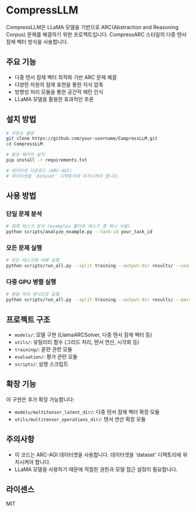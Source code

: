 # CompressLLM

CompressLLM은 LLaMA 모델을 기반으로 ARC(Abstraction and Reasoning Corpus) 문제를 해결하기 위한 프로젝트입니다. CompressARC 스타일의 다중 텐서 잠재 벡터 방식을 사용합니다.

## 주요 기능

- 다중 텐서 잠재 벡터 최적화 기반 ARC 문제 해결
- 다양한 차원의 잠재 표현을 통한 지식 압축
- 방향성 처리 모듈을 통한 공간적 패턴 인식
- LLaMA 모델을 활용한 효과적인 추론

## 설치 방법

```bash
# 저장소 클론
git clone https://github.com/your-username/CompressLLM.git
cd CompressLLM

# 필요 패키지 설치
pip install -r requirements.txt

# 데이터셋 다운로드 (ARC-AGI)
# 데이터셋을 'dataset' 디렉토리에 위치시켜야 합니다.
```

## 사용 방법

### 단일 문제 분석

```bash
# 예제 태스크 분석 (examples 폴더의 태스크 중 하나 사용)
python scripts/analyze_example.py --task-id your_task_id
```

### 모든 문제 실행

```bash
# 모든 태스크에 대해 실행
python scripts/run_all.py --split training --output-dir results/ --use-multi-latent
```

### 다중 GPU 병렬 실행

```bash
# 병렬 처리 방식으로 실행
python scripts/run_all.py --split training --output-dir results/ --parallel --gpu-ids 0,1,2,3 --use-multi-latent
```

## 프로젝트 구조

- `models/`: 모델 구현 (LlamaARCSolver, 다중 텐서 잠재 벡터 등)
- `utils/`: 유틸리티 함수 (그리드 처리, 텐서 연산, 시각화 등)
- `training/`: 훈련 관련 모듈
- `evaluation/`: 평가 관련 모듈
- `scripts/`: 실행 스크립트

## 확장 기능

이 구현은 추가 확장 가능합니다:
- `models/multitensor_latent_dir/`: 다중 텐서 잠재 벡터 확장 모듈
- `utils/multitensor_operations_dir/`: 텐서 연산 확장 모듈

## 주의사항

- 이 코드는 ARC-AGI 데이터셋을 사용합니다. 데이터셋을 'dataset' 디렉토리에 위치시켜야 합니다.
- LLaMA 모델을 사용하기 때문에 적절한 권한과 모델 접근 설정이 필요합니다.

## 라이센스

MIT
